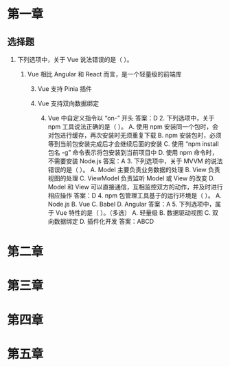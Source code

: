 # 第一章

## 选择题

1. 下列选项中，关于 Vue 说法错误的是（ ）。
   
   1. Vue 相比 Angular 和 React 而言，是一个轻量级的前端库
      
      3. Vue 支持 Pinia 插件
      
      4. Vue 支持双向数据绑定
         
         4. Vue 中自定义指令以 “on-” 开头
            答案：D
                2. 下列选项中，关于 npm 工具说法正确的是（ ）。
            A. 使用 npm 安装同一个包时，会对包进行缓存，再次安装时无须重复下载
            B. npm 安装包时，必须等到当前包安装完成后才会继续后面的安装
            C. 使用 “npm install 包名 -g” 命令表示将包安装到当前项目中
            D. 使用 npm 命令时，不需要安装 Node.js
            答案：A
                3. 下列选项中，关于 MVVM 的说法错误的是（ ）。
            A. Model 主要负责业务数据的处理
            B. View 负责视图的处理
            C. ViewModel 负责监听 Model 或 View 的改变
            D. Model 和 View 可以直接通信，互相监控双方的动作，并及时进行相应操作
            答案：D
                4. npm 包管理工具基于的运行环境是（ ）。
            A. Node.js
            B. Vue
            C. Babel
            D. Angular
            答案：A
                5. 下列选项中，属于 Vue 特性的是（ ）。（多选）
            A. 轻量级
            B. 数据驱动视图
            C. 双向数据绑定
            D. 插件化开发
            答案：ABCD

# 第二章

# 第三章

# 第四章

# 第五章

